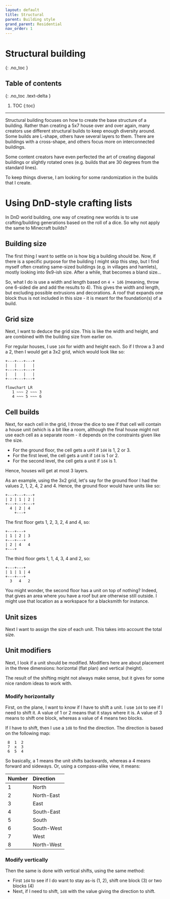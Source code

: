 ```yaml
---
layout: default
title: Structural
parent: Building style
grand_parent: Residential
nav_order: 1
---
```


# Structural building
{: .no_toc }

## Table of contents
{: .no_toc .text-delta }

1. TOC
{:toc}

---

Structural building focuses on how to create the base structure of a building.
Rather than creating a 5x7 house over and over again, many creators use
different structural builds to keep enough diversity around. Some builds are
L-shape, others have several layers to them. There are buildings with a
cross-shape, and others focus more on interconnected buildings.

Some content creators have even perfected the art of creating diagonal
buildings or slightly rotated ones (e.g. builds that are 30 degrees from the
standard lines).

To keep things diverse, I am looking for some randomization in the builds that
I create.

# Using DnD-style crafting lists

In DnD world building, one way of creating new worlds is to use
crafting/building generations based on the roll of a dice. So why not apply the
same to Minecraft builds?

## Building size

The first thing I want to settle on is how big a building should be. Now, if
there is a specific purpose for the building I might skip this step, but I find
myself often creating same-sized buildings (e.g. in villages and hamlets),
mostly looking into 9x9-ish size. After a while, that becomes a bland size...

So, what I do is use a width and length based on `4 + 1d6` (meaning, throw one
6-sided die and add the results to 4). This gives the width and length, but
excluding possible extrusions and decorations. A roof that expands one block
thus is not included in this size - it is meant for the foundation(s) of a
build.

## Grid size

Next, I want to deduce the grid size. This is like the width and height, and
are combined with the building size from earlier on.

For regular houses, I use `1d4` for width and height each. So if I throw a 3
and a 2, then I would get a 3x2 grid, which would look like so:

```
+---+---+---+
|   |   |   |
+---+---+---+
|   |   |   |
+---+---+---+
```

```mermaid
flowchart LR
   1 ~~~ 2 ~~~ 3
   4 ~~~ 5 ~~~ 6
```

## Cell builds

Next, for each cell in the grid, I throw the dice to see if that cell will
contain a house unit (which is a bit like a room, although the final house
might not use each cell as a separate room - it depends on the constraints
given like the size.

- For the ground floor, the cell gets a unit if `1d4` is 1, 2 or 3.
- For the first level, the cell gets a unit if `1d4` is 1 or 2.
- For the second level, the cell gets a unit if `1d4` is 1.

Hence, houses will get at most 3 layers.

As an example, using the 3x2 grid, let's say for the ground floor I had the
values 2, 1, 2, 4, 2 and 4. Hence, the ground floor would have units like so:

```
+---+---+---+
| 2 | 1 | 2 |
+---+---+---+
  4 | 2 | 4
    +---+
```

The first floor gets 1, 2, 3, 2, 4 and 4, so:

```
+---+---+
| 1 | 2 | 3
+---+---+
| 2 | 4   4
+---+
```

The third floor gets 1, 1, 4, 3, 4 and 2, so:

```
+---+---+
| 1 | 1 | 4
+---+---+
  3   4   2
```

You might wonder, the second floor has a unit on top of nothing? Indeed, that
gives an area where you have a roof but are otherwise still outside. I might
use that location as a workspace for a blacksmith for instance.

## Unit sizes

Next I want to assign the size of each unit. This takes into account the total size.



## Unit modifiers

Next, I look if a unit should be modified. Modifiers here are about placement
in the three dimensions: horizontal (flat plan) and vertical (height).

The result of the shifting might not always make sense, but it gives for some
nice random ideas to work with.

### Modify horizontally

First, on the plane, I want to know if I have to shift a unit. I use `1d4` to
see if I need to shift it. A value of 1 or 2 means that it stays where it is. A
value of 3 means to shift one block, whereas a value of 4 means two blocks.

If I have to shift, then I use a `1d8` to find the direction. The direction is
based on the following map:

```
 8  1  2
 7  x  3
 6  5  4
```

So basically, a 1 means the unit shifts backwards, whereas a 4 means forward and sideways. Or, using a compass-alike view, it means:

| Number | Direction  |
|:-------|:-----------|
| 1      | North      |
| 2      | North-East |
| 3      | East       |
| 4      | South-East |
| 5      | South      |
| 6      | South-West |
| 7      | West       |
| 8      | North-West |

### Modify vertically

Then the same is done with vertical shifts, using the same method:

- First `1d4` to see if I do want to stay as-is (1, 2), shift one block (3) or two blocks (4)
- Next, if I need to shift, `1d8` with the value giving the direction to shift.

